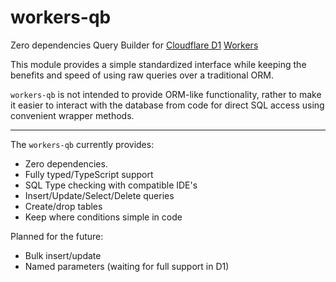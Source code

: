 # workers-qb

Zero dependencies Query Builder for [Cloudflare D1](https://blog.cloudflare.com/introducing-d1/) 
[Workers](https://developers.cloudflare.com/workers/)

This module provides a simple standardized interface while keeping the
benefits and speed of using raw queries over a traditional ORM.

`workers-qb` is not intended to provide ORM-like functionality, rather to make it easier to interact with the database from
code for direct SQL access using convenient wrapper methods.

---

The `workers-qb` currently provides:

- Zero dependencies.
- Fully typed/TypeScript support
- SQL Type checking with compatible IDE's
- Insert/Update/Select/Delete queries
- Create/drop tables
- Keep where conditions simple in code


Planned for the future:

- Bulk insert/update
- Named parameters (waiting for full support in D1)
